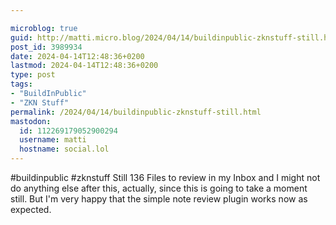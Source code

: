 ```yaml
---

microblog: true
guid: http://matti.micro.blog/2024/04/14/buildinpublic-zknstuff-still.html
post_id: 3989934
date: 2024-04-14T12:48:36+0200
lastmod: 2024-04-14T12:48:36+0200
type: post
tags:
- "BuildInPublic"
- "ZKN Stuff"
permalink: /2024/04/14/buildinpublic-zknstuff-still.html
mastodon:
  id: 112269179052900294
  username: matti
  hostname: social.lol
---
```

#buildinpublic #zknstuff Still 136 Files to review in my Inbox and I might not do anything else after this, actually, since this is going to take a moment still. But I'm very happy that the simple note review plugin works now as expected.
